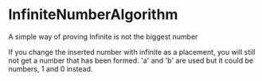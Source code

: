 # InfiniteNumberAlgorithm
A simple way of proving Infinite is not the biggest number


If you change the inserted number with infinite as a placement, you will still not get a number that has been formed. 'a' and 'b' are used but it could be numbers, 1 and 0 instead.
